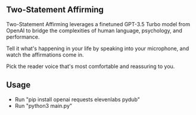 ## Two-Statement Affirming

Two-Statement Affirming leverages a finetuned GPT-3.5 Turbo model from OpenAI to bridge the complexities of human language, psychology, and performance.

Tell it what's happening in your life by speaking into your microphone, and watch the affirmations come in.

Pick the reader voice that's most comfortable and reassuring to you.

## Usage

- Run "pip install openai requests elevenlabs pydub"
- Run "python3 main.py"
